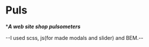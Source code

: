 # Puls
****A web site shop pulsometers***

--I used scss, js(for made modals and slider) and BEM.--
